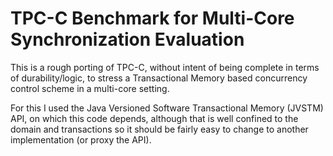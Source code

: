 TPC-C Benchmark for Multi-Core Synchronization Evaluation
=======

This is a rough porting of TPC-C, without intent of being complete in terms of durability/logic, to stress a Transactional Memory based concurrency control scheme in a multi-core setting.

For this I used the Java Versioned Software Transactional Memory (JVSTM) API, on which this code depends, although that is well confined to the domain and transactions so it should be fairly easy to change to another implementation (or proxy the API).

